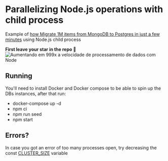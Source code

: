 # Parallelizing Node.js operations with child process

Example of [how Migrate 1M items from MongoDB to Postgres in just a few minutes](https://youtu.be/EnK8-x8L9TY) using Node.js child process

**First leave your star in the repo 🌟**
![Aumentando em 999x a velocidade de processamento de dados com Node](https://github.com/ErickWendel/parallelizing-nodejs-ops/assets/8060102/6974de93-7848-477a-9198-9d99dedc18f3)


## Running

You'll need to install Docker and Docker compose to be able to spin up the DBs instances, after that run:
- docker-compose up -d
- npm ci
- npm run seed
- npm start

## Errors?

In case you got an error of too many processes open, try decreasing the const [CLUSTER_SIZE](https://github.com/ErickWendel/parallelizing-nodejs-ops/blob/main/src/index.js#L8C1-L8C24) variable
